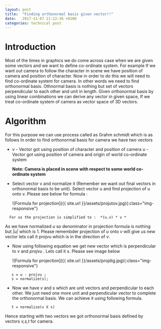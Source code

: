 ```yaml
---
layout: post
title:  "Finding orthonormal basis given vector!!"
date:   2017-11-07 21:22:36 +0100
categories: technical post
---
```


**Introduction**
==========================================================================================================================================================================================
Most of the times in graphics we do come across case when we are given some vectors and we want to define co-ordinate system.
For example If we want out camera to follow the character in scene we have position of camera and position of character.
Now in order to do this we will need to find co-ordinate system for camera.
In other words we need to find orthonormal basis. 
Othnormal basis is nothing but set of vectors perpendicular to each other and unit in length.
Given orthonormal basis by using linear combinations we can derive any vector in given space, If we treat co-ordinate system of camera as vector space of 3D vectors.

**Algorithm**
==========================================================================================================================================================================================
For this purpose we can use process called as Grahm schmidt which is as follows
In order to find orthonormal basis for camera we have two vectors 

-
  *v* - Vector got using position of character and position of camera
  *u* - Vector got using position of camera and origin of world co-ordinate system 
  
  **Note:  Camera is placed in scene with respect to some world co-ordinate system**

-
  Select vector v and normalize it (Remember we want out final vectors in orthonormal basis to be unit).
  Select vector u and find projection of u onto v. 
  Please see below for formula : 

  ![Formula for projection]({{ site.url }}/assets/projutov.jpg){:class="img-responsive"}

~~~~~~~~~~~~~~~~~~~~~~~~~~~~~~~~~~~~~~~~~~~~~~~~~~~~~~~~~~~~~~~~~~~~~~~~~~~~~~~~~~~~~~~~~~~~~~~~~~~~~~~~~~~~~~~~~~~~~~~~~~~~~~~~~~~~~~~~~~~~~~~~~~~~~~~~~~~~~~~~~~~~~~~~~~~~~~~~~~~~~~~~~~~~~~~~~~~~  
  For us the projection is simplified to :  *(u.v) * v *
~~~~~~~~~~~~~~~~~~~~~~~~~~~~~~~~~~~~~~~~~~~~~~~~~~~~~~~~~~~~~~~~~~~~~~~~~~~~~~~~~~~~~~~~~~~~~~~~~~~~~~~~~~~~~~~~~~~~~~~~~~~~~~~~~~~~~~~~~~~~~~~~~~~~~~~~~~~~~~~~~~~~~~~~~~~~~~~~~~~~~~~~~~~~~~~~~~~~
  
  As we have normalized *u* so denominator in projection formula is nothing but *|u|* which is 1.
  Please remembder projection of *u* onto *v* will give us new vector lets call it projvu which is in the direction of *v*.

-
  Now using following equation we get new vector which is perpendicular to *v* and *projvu* . Lets call it *s*.
  Please see image below

  ![Formula for projection]({{ site.url }}/assets/projdig.jpg){:class="img-responsive"}

~~~~~~~~~~~~~~~~~~~~~~~~~~~~~~~~~~~~~~~~~~~~~~~~~~~~~~~~~~~~~~~~~~~~~~~~~~~~~~~~~~~~~~~~~~~~~~~~~~~~~~~~~~~~~~~~~~~~~~~~~~~~~~~~~~~~~~~~~~~~~~~~~~~~~~~~~~~~~~~~~~~~~~~~~~~~~~~~~~~~~~~~~~~~~~~~~~~~
   s = u - projvu ; 
   s = normalize(s);
~~~~~~~~~~~~~~~~~~~~~~~~~~~~~~~~~~~~~~~~~~~~~~~~~~~~~~~~~~~~~~~~~~~~~~~~~~~~~~~~~~~~~~~~~~~~~~~~~~~~~~~~~~~~~~~~~~~~~~~~~~~~~~~~~~~~~~~~~~~~~~~~~~~~~~~~~~~~~~~~~~~~~~~~~~~~~~~~~~~~~~~~~~~~~~~~~~~~  
-
   Now we have *v* and *s* which are unit vectors and perpendicular to each other. 
   We just need one more unit and perpendicular vector to complete the orthonormal basis.
   We can achieve it using following formula.

~~~~~~~~~~~~~~~~~~~~~~~~~~~~~~~~~~~~~~~~~~~~~~~~~~~~~~~~~~~~~~~~~~~~~~~~~~~~~~~~~~~~~~~~~~~~~~~~~~~~~~~~~~~~~~~~~~~~~~~~~~~~~~~~~~~~~~~~~~~~~~~~~~~~~~~~~~~~~~~~~~~~~~~~~~~~~~~~~~~~~~~~~~~~~~~~~~~~  
   t = normalize(v X s)
~~~~~~~~~~~~~~~~~~~~~~~~~~~~~~~~~~~~~~~~~~~~~~~~~~~~~~~~~~~~~~~~~~~~~~~~~~~~~~~~~~~~~~~~~~~~~~~~~~~~~~~~~~~~~~~~~~~~~~~~~~~~~~~~~~~~~~~~~~~~~~~~~~~~~~~~~~~~~~~~~~~~~~~~~~~~~~~~~~~~~~~~~~~~~~~~~~~~

   Hence starting with two vectors we got orthonormal basis defined by vectors *v,s,t* for camera. 